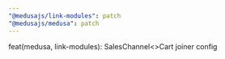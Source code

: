 ```yaml
---
"@medusajs/link-modules": patch
"@medusajs/medusa": patch
---
```


feat(medusa, link-modules): SalesChannel<>Cart joiner config
